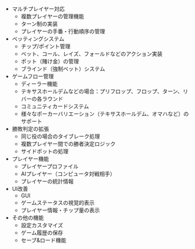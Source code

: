 - マルチプレイヤー対応
    - 複数プレイヤーの管理機能
    - ターン制の実装
    - プレイヤーの手番・行動順序の管理
- ベッティングシステム
    - チップ/ポイント管理
    - ベット、コール、レイズ、フォールドなどのアクション実装
    - ポット（賭け金）の管理
    - ブラインド（強制ベット）システム
- ゲームフロー管理
    - ディーラー機能
    - テキサスホールデムなどの場合：プリフロップ、フロップ、ターン、リバーの各ラウンド
    - コミュニティカードシステム
    - 様々なポーカーバリエーション（テキサスホールデム、オマハなど）のサポート
- 勝敗判定の拡張
    - 同じ役の場合のタイブレーク処理
    - 複数プレイヤー間での勝者決定ロジック
    - サイドポットの処理
- プレイヤー機能
    - プレイヤープロファイル
    - AIプレイヤー（コンピュータ対戦相手）
    - プレイヤーの統計情報
- UI改善
    - GUI
    - ゲームステータスの視覚的表示
    - プレイヤー情報・チップ量の表示
- その他の機能
    - 設定カスタマイズ
    - ゲーム履歴の保存
    - セーブ&ロード機能